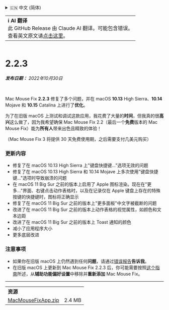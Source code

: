 <details>
<summary>🇨🇳 中文 (简体)</summary>

[🇬🇧 English (GitHub)](https://github.com/noah-nuebling/mac-mouse-fix/releases/tag/2.2.3)\
[🇦🇩 Català](https://redirect.macmousefix.com/?target=mmf-release&tag=2.2.3&locale=ca)\
[🇩🇪 Deutsch](https://redirect.macmousefix.com/?target=mmf-release&tag=2.2.3&locale=de)\
[🇪🇸 Español](https://redirect.macmousefix.com/?target=mmf-release&tag=2.2.3&locale=es)\
[🇫🇷 Français](https://redirect.macmousefix.com/?target=mmf-release&tag=2.2.3&locale=fr)\
[🇮🇩 Indonesia](https://redirect.macmousefix.com/?target=mmf-release&tag=2.2.3&locale=id)\
[🇮🇹 Italiano](https://redirect.macmousefix.com/?target=mmf-release&tag=2.2.3&locale=it)\
[🇭🇺 Magyar](https://redirect.macmousefix.com/?target=mmf-release&tag=2.2.3&locale=hu)\
[🇳🇱 Nederlands](https://redirect.macmousefix.com/?target=mmf-release&tag=2.2.3&locale=nl)\
[🇵🇱 Polski](https://redirect.macmousefix.com/?target=mmf-release&tag=2.2.3&locale=pl)\
[🇧🇷 Português (Brasil)](https://redirect.macmousefix.com/?target=mmf-release&tag=2.2.3&locale=pt-BR)\
[🇵🇹 Português (Portugal)](https://redirect.macmousefix.com/?target=mmf-release&tag=2.2.3&locale=pt-PT)\
[🇷🇴 Română](https://redirect.macmousefix.com/?target=mmf-release&tag=2.2.3&locale=ro)\
[🇸🇪 Svenska](https://redirect.macmousefix.com/?target=mmf-release&tag=2.2.3&locale=sv)\
[🇻🇳 Tiếng Việt](https://redirect.macmousefix.com/?target=mmf-release&tag=2.2.3&locale=vi)\
[🇹🇷 Türkçe](https://redirect.macmousefix.com/?target=mmf-release&tag=2.2.3&locale=tr)\
[🇨🇿 Čeština](https://redirect.macmousefix.com/?target=mmf-release&tag=2.2.3&locale=cs)\
[🇬🇷 Ελληνικά](https://redirect.macmousefix.com/?target=mmf-release&tag=2.2.3&locale=el)\
[🇷🇺 Русский](https://redirect.macmousefix.com/?target=mmf-release&tag=2.2.3&locale=ru)\
[🇺🇦 Українська](https://redirect.macmousefix.com/?target=mmf-release&tag=2.2.3&locale=uk)\
[🇮🇱 עברית](https://redirect.macmousefix.com/?target=mmf-release&tag=2.2.3&locale=he)\
[🇸🇦 العربية](https://redirect.macmousefix.com/?target=mmf-release&tag=2.2.3&locale=ar)\
[🇮🇳 हिन्दी](https://redirect.macmousefix.com/?target=mmf-release&tag=2.2.3&locale=hi)\
[🇹🇭 ไทย](https://redirect.macmousefix.com/?target=mmf-release&tag=2.2.3&locale=th)\
**🇨🇳 中文 (简体)**\
[🇨🇳 中文 (繁體)](https://redirect.macmousefix.com/?target=mmf-release&tag=2.2.3&locale=zh-Hant)\
[🇭🇰 中文（香港)](https://redirect.macmousefix.com/?target=mmf-release&tag=2.2.3&locale=zh-HK)\
[🇯🇵 日本語](https://redirect.macmousefix.com/?target=mmf-release&tag=2.2.3&locale=ja)\
[🇰🇷 한국어](https://redirect.macmousefix.com/?target=mmf-release&tag=2.2.3&locale=ko)\
[Help translate Mac Mouse Fix to different languages!](https://github.com/noah-nuebling/mac-mouse-fix/discussions/731)
</details>
<table align=><td>
<b>ℹ️ AI 翻译</b><br>
此 GitHub Release 由 Claude AI 翻译。可能包含错误。<br>
查看英文原文请<a href="https://github.com/noah-nuebling/mac-mouse-fix/releases/tag/2.2.3">点击这里</a>。
</td></table>

<table></table>

# 2.2.3
***发布日期：** 2022年10月30日*

<br>

Mac Mouse Fix **2.2.3** 修复了多个问题，并在 macOS **10.13** High Sierra、**10.14** Mojave 和 **10.15** Catalina 上进行了**优化**。

为了在旧版 macOS 上测试和调试这款应用，我花费了大量的**时间**，但我真的很**高兴**这么做了，因为我希望确保 Mac Mouse Fix 2.2（最后一个**免费**版本的 Mac Mouse Fix）能为**所有人**带来出色且精致的体验！

（Mac Mouse Fix 3 将提供 30 天免费使用期，之后需要支付几美元购买）

### 更新内容

- 修复了在 macOS 10.13 High Sierra 上"键盘快捷键..."选项无效的问题
- 修复了在 macOS 10.13 High Sierra 和 10.14 Mojave 上多次使用"键盘快捷键..."选项时导致崩溃的问题
- 在 macOS 11 Big Sur 之前的版本上启用了 Apple 图标渲染。现在在"更多..."界面、右键点击动作表格时，以及在记录仅在 Apple 键盘上存在的特殊按键的快捷键时，图标将正确显示
- 修复了在 macOS 11 Big Sur 之前的版本上"更多面板"中文字被截断的问题
- 改进了在 macOS 11 Big Sur 之前的版本上动作表格的视觉属性，如颜色和文本边距
- 改进了在 macOS 11 Big Sur 之前的版本上 Toast 通知的颜色
- 减小了应用程序大小
- 更多底层改进

### 注意事项

- 如果你在旧版 macOS 上仍然遇到任何**问题**，请通过[错误报告](https://noah-nuebling.github.io/mac-mouse-fix-feedback-assistant/?type=bug-report)**告诉我**。
- 在旧版 macOS 上更新到 Mac Mouse Fix 2.2.3 后，你可能需要按照[这个指南](https://github.com/noah-nuebling/mac-mouse-fix/discussions/101)所述，从**辅助功能偏好设置**中移除并**重新添加** Mac Mouse Fix。

---

<table align="start">
<tr>
    <td colspan=2>
        <b>资源</b>
    </td>
</tr>
<tr>
    <td><a href="https://github.com/noah-nuebling/mac-mouse-fix/releases/download/2.2.3/MacMouseFixApp.zip">MacMouseFixApp.zip</a></td>
    <td>2.4 MB</td>
</tr>
</table>